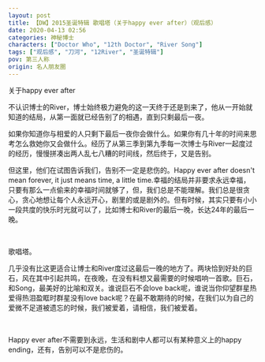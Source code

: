 ```yaml
---
layout: post
title: 【DW】2015圣诞特辑 歌唱塔（关于happy ever after）（观后感）
date: 2020-04-13 02:56
categories: 神秘博士
characters: ["Doctor Who", "12th Doctor", "River Song"]
tags: ["观后感", "刀河", "12River", "圣诞特辑"]
pov: 第三人称
origin: 名人朋友圈
---
```


关于happy ever after

不认识博士的River，博士始终极力避免的这一天终于还是到来了，他从一开始就知道的结局，从第一面就已经告别了的相遇，直到只剩最后一夜。

如果你知道你与相爱的人只剩下最后一夜你会做什么。如果你有几十年的时间来思考怎么救她你又会做什么。经历了从第三季到第九季每一次博士与River一起度过的经历，慢慢拼凑出两人乱七八糟的时间线，然后终于，又是告别。

但这里，他们在试图告诉我们，告别不一定是悲伤的。Happy ever after doesn't mean forever, it just means time, a little time.幸福的结局并非要求永远幸福，只要有那么一点偷来的幸福时间就够了，但，我们总是不能理解。我们总是很贪心，贪心地想让每个人永远开心，剧里的或是剧外的。但有时候，其实只要有小小一段共度的快乐时光就可以了，比如博士和River的最后一晚，长达24年的最后一晚。

<br>

歌唱塔。

几乎没有比这更适合让博士和River度过这最后一晚的地方了。两块恰到好处的巨石，风在其中引起共鸣，在夜晚，在没有料想又最需要的时候唱响一首歌。巨石，和Song，最美好的比喻和双关。谁说巨石不会love back呢，谁说当你仰望群星热爱得热泪盈眶时群星没有love back呢？在最不敢期待的时候，在我们以为自己的爱微不足道被遗忘的时候，我们被爱着，请相信，我们被爱着。

<br>

Happy ever after不需要到永远，生活和剧中人都可以有某种意义上的happy ending，还有，告别可以不是悲伤的。
